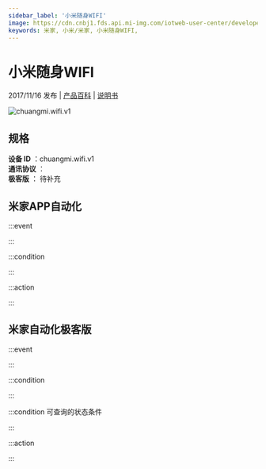 ```yaml
---
sidebar_label: '小米随身WIFI'
image: https://cdn.cnbj1.fds.api.mi-img.com/iotweb-user-center/developer_1678870888561W7OqonwB.png?GalaxyAccessKeyId=AKVGLQWBOVIRQ3XLEW&Expires=9223372036854775807&Signature=XHnqdl03ZCMzRAPbAXxGR4lLv5E=
keywords: 米家, 小米/米家, 小米随身WIFI, 
---
```

# 小米随身WIFI

2017/11/16 发布 | [产品百科](https://home.mi.com/webapp/content/baike/product/index.html?model=chuangmi.wifi.v1/) | [说明书](https://home.mi.com/views/introduction.html?model=chuangmi.wifi.v1&region=cn)

![chuangmi.wifi.v1](https://cdn.cnbj1.fds.api.mi-img.com/iotweb-user-center/developer_1678870888561W7OqonwB.png?GalaxyAccessKeyId=AKVGLQWBOVIRQ3XLEW&Expires=9223372036854775807&Signature=XHnqdl03ZCMzRAPbAXxGR4lLv5E=)

## 规格  
> 
**设备 ID** ：chuangmi.wifi.v1  
**通讯协议** ：  
**极客版**  ： 待补充 


## 米家APP自动化  

:::event  

:::

:::condition  

:::

:::action   

:::

## 米家自动化极客版  

:::event  

:::

:::condition  

:::

:::condition 可查询的状态条件  

:::

:::action  

:::

        
